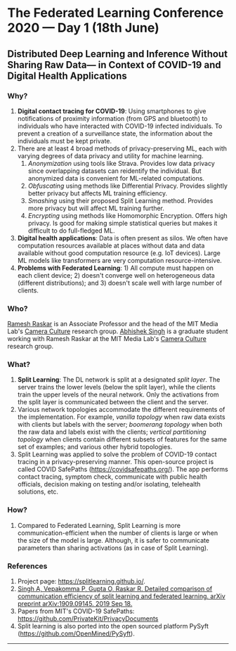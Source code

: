 # The Federated Learning Conference 2020 — Day 1 (18th June)





## Distributed Deep Learning and Inference Without Sharing Raw Data— in Context of COVID-19 and Digital Health Applications

### Why?

1. **Digital contact tracing for COVID-19**: Using smartphones to give notifications of proximity information (from GPS and bluetooth) to individuals who have interacted with COVID-19 infected individuals. To prevent a creation of a surveillance state, the information about the individuals must be kept private. 
2. There are at least 4 broad methods of privacy-preserving ML, each with varying degrees of data privacy and utility for machine learning.
   1. *Anonymization* using tools like Strava. Provides low data privacy since overlapping datasets can reidentify the individual. But anonymized data is convenient for ML-related computations.
   2. *Obfuscating* using methods like Differential Privacy. Provides slightly better privacy but affects ML training efficiency.
   3. *Smashing* using their proposed Split Learning method. Provides more privacy but will affect ML training further.
   4. *Encrypting* using methods like Homomorphic Encryption. Offers high privacy. Is good for making simple statistical queries but makes it difficult to do full-fledged ML.
3. **Digital health applications**: Data is often present as silos. We often have computation resources available at places without data and data available without good computation resource (e.g. IoT devices). Large ML models like transformers are very computation resource-intensive.
4. **Problems with Federated Learning**: 1) All compute must happen on each client device; 2) doesn't converge well on heterogeneous data (different distributions); and 3) doesn't scale well with large number of clients.

### Who?

[Ramesh Raskar](https://www.media.mit.edu/people/raskar/overview/) is an Associate Professor and the head of the MIT Media Lab's [Camera Culture](https://www.media.mit.edu/groups/camera-culture/overview/) research group. [Abhishek Singh](https://www.media.mit.edu/people/abhi24/overview/) is a graduate student working with Ramesh Raskar at the MIT Media Lab's [Camera Culture](https://www.media.mit.edu/groups/camera-culture/overview/) research group.

### What?

1. **Split Learning**: The DL network is split at a designated *split layer*. The server trains the lower levels (below the split layer), while the clients train the upper levels of the neural network. Only the activations from the split layer is communicated between the client and the server.
2. Various network topologies accommodate the different requirements of the implementation. For example, *vanilla topology* when raw data exists with clients but labels with the server; *boomerang topology* when both the raw data and labels exist with the clients; *vertical partitioning topology* when clients contain different subsets of features for the same set of examples; and various other hybrid topologies.
3. Split Learning was applied to solve the problem of COVID-19 contact tracing in a privacy-preserving manner. This open-source project is called COVID SafePaths (https://covidsafepaths.org/). The app performs contact tracing, symptom check, communicate with public health officials, decision making on testing and/or isolating, telehealth solutions, etc.

### How?

1. Compared to Federated Learning, Split Learning is more communication-efficient when the number of clients is large or when the size of the model is large. Although, it is safer to communicate parameters than sharing activations (as in case of Split Learning).

### References

1. Project page: https://splitlearning.github.io/.
2. [Singh A, Vepakomma P, Gupta O, Raskar R. Detailed comparison of communication efficiency of split learning and federated learning. arXiv preprint arXiv:1909.09145. 2019 Sep 18.](https://arxiv.org/pdf/1909.09145.pdf)
3. Papers from MIT's COVID-19 SafePaths: https://github.com/PrivateKit/PrivacyDocuments
4. Split learning is also ported into the open sourced platform PySyft (https://github.com/OpenMined/PySyft).

____



